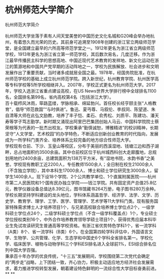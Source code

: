 # 杭州师范大学简介

杭州师范大学简介<br /> <br />杭州师范大学坐落于素有人间天堂美誉的中国历史文化名城和G20峰会举办地杭州，有着悠久而光荣的历史。其前身可追溯至1908年创建的浙江官立两级师范学堂，是全国建立最早的六所高等师范学堂之一。1912年更名为浙江省立两级师范学校，1913年更名为浙江省立第一师范学校，其后数次易名，几度迁移。作为浙江最早传播民主科学的思想高地、中国近现代艺术教育的发祥地、新文化运动在浙江的策源地和中国共产党早期的活动阵地之一，学校为民族解放、社会进步和文明发展作出了重要贡献，当时诸多成就居全国之最。1978年，经国务院批准，在杭州师范学校的基础上成立杭州师范学院。跨入新世纪，杭州教育学院、杭州医学高等专科学校等5所学校相继并入。2007年，学校正式更名为杭州师范大学。2017年，学校入选浙江省重点建设高校，在US News世界大学排行榜中全球排名1100名，全国排名第99名，省内高校第4名（包括浙江大学）。<br />百十载栉风沐雨，筚路蓝缕，学脉相承、绵延勃兴。首任校长经亨颐主张“人格教育”，倡导“师范救国”“与时俱进”。鲁迅、夏丏尊、马叙伦、李叔同、陈望道、朱自清等大师在此弘文励教，培养了丰子恺、柔石、俞秀松、刘质平、陈建功、潘天寿等学子笃志勤学。新时期又涌现出阿里巴巴集团创始人马云、中国科学院院士蔡荣根等为代表的一批杰出校友。学校秉承“勤慎诚恕，博雅精进”的校训精神，长期坚守“人文学堂，艺术校园”的办学特色，不断适应创新创业教育的时代指向，发展成为一所学科门类齐全、培养体系比较完备的地方综合性师范大学。<br />学校现有仓前、下沙、玉皇山等校区，分布于美丽的西溪湿地、钱塘江边和西子湖畔，总占地面积约3500余亩。其中仓前校区位于杭州城西科创大走廊腹地，总规划用地约2400余亩，总建筑面积为138万平方米，有“湿地书院，水韵书香”之美誉。学校现有教职工近2200人，专任教师1500余人；全日制在校生21000余人（不含独立学院），其中本科生17000余人、博士和硕士学位研究生3000余人，留学生1400余人。现下设18个学院、2个公共教学单位、1个直属附属医院——杭州市第二人民医院和1个国有民办独立学院——钱江学院。共有固定资产总值25.8亿元，教学仪器设备总值达8.39亿元，图书馆藏书264万册，电子图书280万余种。<br />学校长期坚持学科建设的龙头地位，学科体系涵盖哲学、经济学、法学、文学、历史学、教育学、理学、工学、医学、管理学、艺术学等11大学科门类。现有服务国家特殊需求博士人才培养项目1个，与兄弟高校联合培养博士学位点2个，一级学科硕士学位点24个，二级学科硕士学位点（不含一级学科覆盖点）1个，专业硕士学位授权类别16个，中外合作培养教育领导学硕士项目1个，获得优秀应届本科毕业生免试攻读研究生普通高等学校资格。有浙江省优势特色学科1个，省一流学科（A类）8个、省一流学科（B类）6个。在全国第四轮学科评估中，外国语言文学、生物学、公共管理、化学、生态学和中国史6个学科全省排名第一。学校化学、临床医学、植物与动物学科三个学科ESI排名进入全球前1%，ESI综合排名位列中国大学百强。<br />秉承百十年办学的优良传统，“十三五”发展期间，学校围绕第二次党代会确定的“两步走”战略，上下团结一致，齐心协力，积极主动适应地方经济社会发展需求，着力推进学校转型发展，朝着建设特色鲜明的一流综合性大学目标奋勇前进。<br />** **

